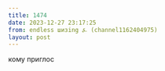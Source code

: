 ```yaml
---
title: 1474
date: 2023-12-27 23:17:25
from: endless шизing ⍼ (channel1162404975)
layout: post
---
```


кому приглос
